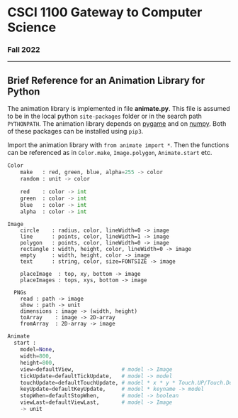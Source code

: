 # CSCI 1100 Gateway to Computer Science

### Fall 2022

---

## Brief Reference for an Animation Library for Python

The animation library is implemented in file **animate.py**. This file is assumed to be in the local python `site-packages` folder or in the search path `PYTHONPATH`. The animation library depends on [pygame](https://www.pygame.org/) and on [numpy](https://numpy.org/). Both of these packages can be installed using `pip3`.

Import the animation library with `from animate import *`. Then the functions can be referenced as in `Color.make`, `Image.polygon`, `Animate.start` etc.

```python
Color
    make   : red, green, blue, alpha=255 -> color
    random : unit -> color

    red    : color -> int
    green  : color -> int
    blue   : color -> int
    alpha  : color -> int
```
    
```pyton
Image
    circle    : radius, color, lineWidth=0 -> image
    line      : points, color, lineWidth=1 -> image
    polygon   : points, color, lineWidth=0 -> image
    rectangle : width, height, color, lineWidth=0 -> image
    empty     : width, height, color -> image
    text      : string, color, size=FONTSIZE -> image
    
    placeImage  : top, xy, bottom -> image
    placeImages : tops, xys, bottom -> image 
    
  PNGs
    read : path -> image
    show : path -> unit
    dimensions : image -> (width, height)
    toArray    : image -> 2D-array
    fromArray  : 2D-array -> image
```

```python
Animate
  start :
    model=None,
    width=800,
    height=800,
    view=defaultView,               # model -> Image
    tickUpdate=defaultTickUpdate,   # model -> model
    touchUpdate=defaultTouchUpdate, # model * x * y * Touch.UP/Touch.Down -> model
    keyUpdate=defaultKeyUpdate,     # model * keyname -> model
    stopWhen=defaultStopWhen,       # model -> boolean
    viewLast=defaultViewLast,       # model -> Image
    -> unit
```
